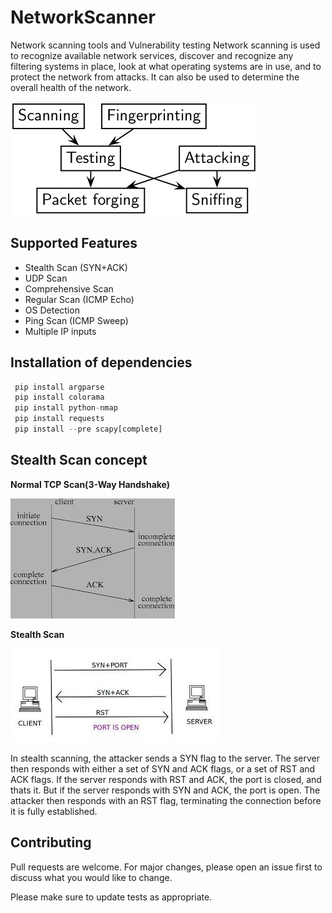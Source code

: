 # NetworkScanner
Network scanning tools and Vulnerability testing
Network scanning is used to recognize available network services, discover and recognize any filtering systems in place, look at what operating systems are in use, and to protect the network from attacks. It can also be used to determine the overall health of the network.

<img src=https://github.com/Frankenstein-byte/NetworkScanner/blob/master/Pictures/3.png>

## Supported Features
* Stealth Scan (SYN+ACK)
* UDP Scan
* Comprehensive Scan
* Regular Scan (ICMP Echo)
* OS Detection
* Ping Scan (ICMP Sweep)
* Multiple IP inputs

## Installation of dependencies

```python
 pip install argparse
 pip install colorama
 pip install python-nmap
 pip install requests
 pip install --pre scapy[complete]
```
 
 ## Stealth Scan concept 
 
 **Normal TCP Scan(3-Way Handshake)**
 
 <img src=https://github.com/Frankenstein-byte/NetworkScanner/blob/master/Pictures/1.jpg>
 
 **Stealth Scan**
 
 <img src=https://github.com/Frankenstein-byte/NetworkScanner/blob/master/Pictures/2.jpg>
 
In stealth scanning, the attacker sends a SYN flag to the server. The server then responds with either a set of SYN and ACK flags, or a set of RST and ACK flags. If the server responds with RST and ACK, the port is closed, and thats it. But if the server responds with SYN and ACK, the port is open. The attacker then responds with an RST flag, terminating the connection before it is fully established.

## Contributing
Pull requests are welcome. For major changes, please open an issue first to discuss what you would like to change.

Please make sure to update tests as appropriate.

